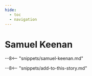 ```yaml
---
hide:
  - toc
  - navigation 
---
```


# Samuel Keenan


--8<-- "snippets/samuel-keenan.md"

--8<-- "snippets/add-to-this-story.md"